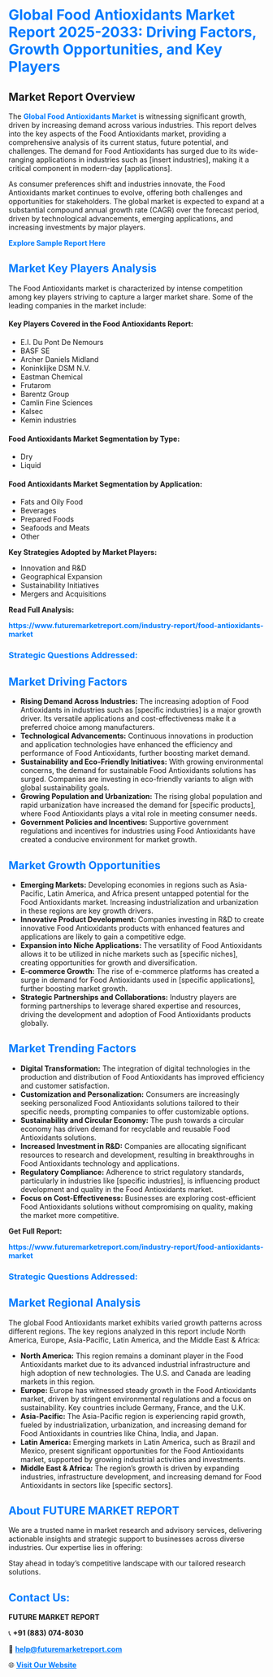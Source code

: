 <h1 style="color: #007BFF;">Global Food Antioxidants Market Report 2025-2033: Driving Factors, Growth Opportunities, and Key Players</h1>

<section id="overview">
<h2>Market Report Overview</h2>
<p>The <a href="https://www.futuremarketreport.com/industry-report/food-antioxidants-market" style="color: #007BFF; text-decoration: none;"><strong>Global Food Antioxidants Market</strong></a> is witnessing significant growth, driven by increasing demand across various industries. This report delves into the key aspects of the Food Antioxidants market, providing a comprehensive analysis of its current status, future potential, and challenges. The demand for Food Antioxidants has surged due to its wide-ranging applications in industries such as [insert industries], making it a critical component in modern-day [applications].</p>
<p>As consumer preferences shift and industries innovate, the Food Antioxidants market continues to evolve, offering both challenges and opportunities for stakeholders. The global market is expected to expand at a substantial compound annual growth rate (CAGR) over the forecast period, driven by technological advancements, emerging applications, and increasing investments by major players.</p>
</section>

<section id="overview">
<p><a href="https://www.futuremarketreport.com/request-sample/reportId=87200" style="color: #007BFF; text-decoration: none;"><strong>Explore Sample Report Here</strong></a></p>
</section>

<section id="key-players">
<h2 style="color: #007BFF;">Market Key Players Analysis</h2>
<p>The Food Antioxidants market is characterized by intense competition among key players striving to capture a larger market share. Some of the leading companies in the market include:</p>
<h4>Key Players Covered in the Food Antioxidants Report:</h4>
<ul><li>E.I. Du Pont De Nemours</li><li>BASF SE</li><li>Archer Daniels Midland</li><li>Koninklijke DSM N.V.</li><li>Eastman Chemical</li><li>Frutarom</li><li>Barentz Group</li><li>Camlin Fine Sciences</li><li>Kalsec</li><li>Kemin industries</li></ul>
<h4>Food Antioxidants Market Segmentation by Type:</h4>
<ul><li>Dry</li><li>Liquid</li></ul>

<h4>Food Antioxidants Market Segmentation by Application:</h4>
<ul><li>Fats and Oily Food</li><li>Beverages</li><li>Prepared Foods</li><li>Seafoods and Meats</li><li>Other</li></ul>
<p><strong>Key Strategies Adopted by Market Players:</strong></p>
<ul>
<li>Innovation and R&D</li>
<li>Geographical Expansion</li>
<li>Sustainability Initiatives</li>
<li>Mergers and Acquisitions</li>
</ul>
</section>

<section>
<p><strong>Read Full Analysis: </strong></p><a href="https://www.futuremarketreport.com/industry-report/food-antioxidants-market" style="color: #007BFF; text-decoration: none;"><strong>https://www.futuremarketreport.com/industry-report/food-antioxidants-market</strong></a>
<h3 style="color: #007BFF;">Strategic Questions Addressed:</h3>
</section>

<section id="driving-factors">
<h2 style="color: #007BFF;">Market Driving Factors</h2>
<ul>
<li><strong>Rising Demand Across Industries:</strong> The increasing adoption of Food Antioxidants in industries such as [specific industries] is a major growth driver. Its versatile applications and cost-effectiveness make it a preferred choice among manufacturers.</li>
<li><strong>Technological Advancements:</strong> Continuous innovations in production and application technologies have enhanced the efficiency and performance of Food Antioxidants, further boosting market demand.</li>
<li><strong>Sustainability and Eco-Friendly Initiatives:</strong> With growing environmental concerns, the demand for sustainable Food Antioxidants solutions has surged. Companies are investing in eco-friendly variants to align with global sustainability goals.</li>
<li><strong>Growing Population and Urbanization:</strong> The rising global population and rapid urbanization have increased the demand for [specific products], where Food Antioxidants plays a vital role in meeting consumer needs.</li>
<li><strong>Government Policies and Incentives:</strong> Supportive government regulations and incentives for industries using Food Antioxidants have created a conducive environment for market growth.</li>
</ul>
</section>

<section id="growth-opportunities">
<h2 style="color: #007BFF;">Market Growth Opportunities</h2>
<ul>
<li><strong>Emerging Markets:</strong> Developing economies in regions such as Asia-Pacific, Latin America, and Africa present untapped potential for the Food Antioxidants market. Increasing industrialization and urbanization in these regions are key growth drivers.</li>
<li><strong>Innovative Product Development:</strong> Companies investing in R&D to create innovative Food Antioxidants products with enhanced features and applications are likely to gain a competitive edge.</li>
<li><strong>Expansion into Niche Applications:</strong> The versatility of Food Antioxidants allows it to be utilized in niche markets such as [specific niches], creating opportunities for growth and diversification.</li>
<li><strong>E-commerce Growth:</strong> The rise of e-commerce platforms has created a surge in demand for Food Antioxidants used in [specific applications], further boosting market growth.</li>
<li><strong>Strategic Partnerships and Collaborations:</strong> Industry players are forming partnerships to leverage shared expertise and resources, driving the development and adoption of Food Antioxidants products globally.</li>
</ul>
</section>

<section id="trending-factors">
<h2 style="color: #007BFF;">Market Trending Factors</h2>
<ul>
<li><strong>Digital Transformation:</strong> The integration of digital technologies in the production and distribution of Food Antioxidants has improved efficiency and customer satisfaction.</li>
<li><strong>Customization and Personalization:</strong> Consumers are increasingly seeking personalized Food Antioxidants solutions tailored to their specific needs, prompting companies to offer customizable options.</li>
<li><strong>Sustainability and Circular Economy:</strong> The push towards a circular economy has driven demand for recyclable and reusable Food Antioxidants solutions.</li>
<li><strong>Increased Investment in R&D:</strong> Companies are allocating significant resources to research and development, resulting in breakthroughs in Food Antioxidants technology and applications.</li>
<li><strong>Regulatory Compliance:</strong> Adherence to strict regulatory standards, particularly in industries like [specific industries], is influencing product development and quality in the Food Antioxidants market.</li>
<li><strong>Focus on Cost-Effectiveness:</strong> Businesses are exploring cost-efficient Food Antioxidants solutions without compromising on quality, making the market more competitive.</li>
</ul>
</section>

<section>
<p><strong>Get Full Report: </strong></p><a href="https://www.futuremarketreport.com/industry-report/food-antioxidants-market" style="color: #007BFF; text-decoration: none;"><strong>https://www.futuremarketreport.com/industry-report/food-antioxidants-market</strong></a>
<h3 style="color: #007BFF;">Strategic Questions Addressed:</h3>
</section>


<section id="regional-analysis">
<h2 style="color: #007BFF;">Market Regional Analysis</h2>
<p>The global Food Antioxidants market exhibits varied growth patterns across different regions. The key regions analyzed in this report include North America, Europe, Asia-Pacific, Latin America, and the Middle East & Africa:</p>
<ul>
<li><strong>North America:</strong> This region remains a dominant player in the Food Antioxidants market due to its advanced industrial infrastructure and high adoption of new technologies. The U.S. and Canada are leading markets in this region.</li>
<li><strong>Europe:</strong> Europe has witnessed steady growth in the Food Antioxidants market, driven by stringent environmental regulations and a focus on sustainability. Key countries include Germany, France, and the U.K.</li>
<li><strong>Asia-Pacific:</strong> The Asia-Pacific region is experiencing rapid growth, fueled by industrialization, urbanization, and increasing demand for Food Antioxidants in countries like China, India, and Japan.</li>
<li><strong>Latin America:</strong> Emerging markets in Latin America, such as Brazil and Mexico, present significant opportunities for the Food Antioxidants market, supported by growing industrial activities and investments.</li>
<li><strong>Middle East & Africa:</strong> The region’s growth is driven by expanding industries, infrastructure development, and increasing demand for Food Antioxidants in sectors like [specific sectors].</li>
</ul>
</section>

<footer>
<h2 style="color: #007BFF;">About FUTURE MARKET REPORT</h2>
<p>We are a trusted name in market research and advisory services, delivering actionable insights and strategic support to businesses across diverse industries. Our expertise lies in offering:</p>

<p>Stay ahead in today’s competitive landscape with our tailored research solutions.</p>

<h2 style="color: #007BFF;">Contact Us:</h2>
<p><strong>FUTURE MARKET REPORT</strong></p>
<p>📞 <strong>+91 (883) 074-8030</strong></p>
<p>📧 <strong><a href="mailto:help@futuremarketreport.com" style="color: #007BFF;">help@futuremarketreport.com</a></strong></p>
<p>🌐 <strong><a href="https://www.futuremarketreport.com/" style="color: #007BFF;">Visit Our Website</a></strong></p>
</footer>